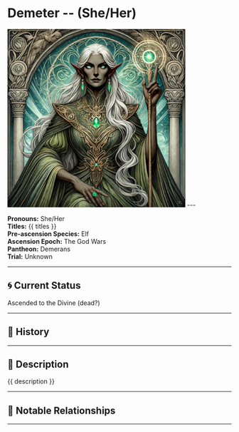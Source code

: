 # Demeter  --  (She/Her)

<!-- Optional  -->
<img src="Demeter.jpg" alt="Demeter" style="width:400px;"/>
---

**Pronouns:** She/Her  
**Titles:** {{ titles }}  
**Pre-ascension Species:** Elf  
**Ascension Epoch:** The God Wars  
**Pantheon:** Demerans  
**Trial:** Unknown

---

## 🌀 Current Status
Ascended to the Divine (dead?)

---

## 📜 History


---

## 🧠 Description
{{ description }}

---

## 🧩 Notable Relationships

---

